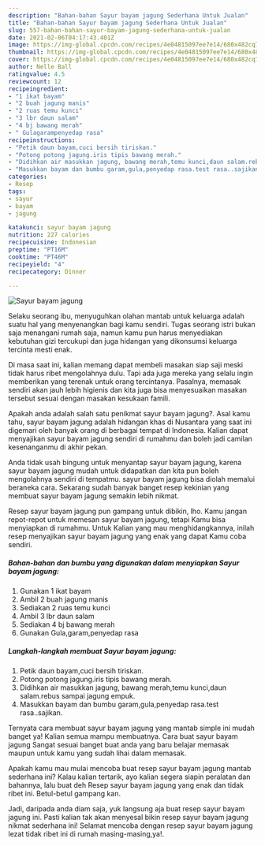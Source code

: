 ```yaml
---
description: "Bahan-bahan Sayur bayam jagung Sederhana Untuk Jualan"
title: "Bahan-bahan Sayur bayam jagung Sederhana Untuk Jualan"
slug: 557-bahan-bahan-sayur-bayam-jagung-sederhana-untuk-jualan
date: 2021-02-06T04:17:43.401Z
image: https://img-global.cpcdn.com/recipes/4e04815097ee7e14/680x482cq70/sayur-bayam-jagung-foto-resep-utama.jpg
thumbnail: https://img-global.cpcdn.com/recipes/4e04815097ee7e14/680x482cq70/sayur-bayam-jagung-foto-resep-utama.jpg
cover: https://img-global.cpcdn.com/recipes/4e04815097ee7e14/680x482cq70/sayur-bayam-jagung-foto-resep-utama.jpg
author: Nelle Ball
ratingvalue: 4.5
reviewcount: 12
recipeingredient:
- "1 ikat bayam"
- "2 buah jagung manis"
- "2 ruas temu kunci"
- "3 lbr daun salam"
- "4 bj bawang merah"
- " Gulagarampenyedap rasa"
recipeinstructions:
- "Petik daun bayam,cuci bersih tiriskan."
- "Potong potong jagung.iris tipis bawang merah."
- "Didihkan air masukkan jagung, bawang merah,temu kunci,daun salam.rebus sampai jagung empuk."
- "Masukkan bayam dan bumbu garam,gula,penyedap rasa.test rasa..sajikan."
categories:
- Resep
tags:
- sayur
- bayam
- jagung

katakunci: sayur bayam jagung 
nutrition: 227 calories
recipecuisine: Indonesian
preptime: "PT16M"
cooktime: "PT46M"
recipeyield: "4"
recipecategory: Dinner

---
```



![Sayur bayam jagung](https://img-global.cpcdn.com/recipes/4e04815097ee7e14/680x482cq70/sayur-bayam-jagung-foto-resep-utama.jpg)

Selaku seorang ibu, menyuguhkan olahan mantab untuk keluarga adalah suatu hal yang menyenangkan bagi kamu sendiri. Tugas seorang istri bukan saja menangani rumah saja, namun kamu pun harus menyediakan kebutuhan gizi tercukupi dan juga hidangan yang dikonsumsi keluarga tercinta mesti enak.

Di masa  saat ini, kalian memang dapat membeli masakan siap saji meski tidak harus ribet mengolahnya dulu. Tapi ada juga mereka yang selalu ingin memberikan yang terenak untuk orang tercintanya. Pasalnya, memasak sendiri akan jauh lebih higienis dan kita juga bisa menyesuaikan masakan tersebut sesuai dengan masakan kesukaan famili. 



Apakah anda adalah salah satu penikmat sayur bayam jagung?. Asal kamu tahu, sayur bayam jagung adalah hidangan khas di Nusantara yang saat ini digemari oleh banyak orang di berbagai tempat di Indonesia. Kalian dapat menyajikan sayur bayam jagung sendiri di rumahmu dan boleh jadi camilan kesenanganmu di akhir pekan.

Anda tidak usah bingung untuk menyantap sayur bayam jagung, karena sayur bayam jagung mudah untuk didapatkan dan kita pun boleh mengolahnya sendiri di tempatmu. sayur bayam jagung bisa diolah memalui beraneka cara. Sekarang sudah banyak banget resep kekinian yang membuat sayur bayam jagung semakin lebih nikmat.

Resep sayur bayam jagung pun gampang untuk dibikin, lho. Kamu jangan repot-repot untuk memesan sayur bayam jagung, tetapi Kamu bisa menyiapkan di rumahmu. Untuk Kalian yang mau menghidangkannya, inilah resep menyajikan sayur bayam jagung yang enak yang dapat Kamu coba sendiri.

<!--inarticleads1-->

##### Bahan-bahan dan bumbu yang digunakan dalam menyiapkan Sayur bayam jagung:

1. Gunakan 1 ikat bayam
1. Ambil 2 buah jagung manis
1. Sediakan 2 ruas temu kunci
1. Ambil 3 lbr daun salam
1. Sediakan 4 bj bawang merah
1. Gunakan  Gula,garam,penyedap rasa




<!--inarticleads2-->

##### Langkah-langkah membuat Sayur bayam jagung:

1. Petik daun bayam,cuci bersih tiriskan.
1. Potong potong jagung.iris tipis bawang merah.
1. Didihkan air masukkan jagung, bawang merah,temu kunci,daun salam.rebus sampai jagung empuk.
1. Masukkan bayam dan bumbu garam,gula,penyedap rasa.test rasa..sajikan.




Ternyata cara membuat sayur bayam jagung yang mantab simple ini mudah banget ya! Kalian semua mampu membuatnya. Cara buat sayur bayam jagung Sangat sesuai banget buat anda yang baru belajar memasak maupun untuk kamu yang sudah lihai dalam memasak.

Apakah kamu mau mulai mencoba buat resep sayur bayam jagung mantab sederhana ini? Kalau kalian tertarik, ayo kalian segera siapin peralatan dan bahannya, lalu buat deh Resep sayur bayam jagung yang enak dan tidak ribet ini. Betul-betul gampang kan. 

Jadi, daripada anda diam saja, yuk langsung aja buat resep sayur bayam jagung ini. Pasti kalian tak akan menyesal bikin resep sayur bayam jagung nikmat sederhana ini! Selamat mencoba dengan resep sayur bayam jagung lezat tidak ribet ini di rumah masing-masing,ya!.

